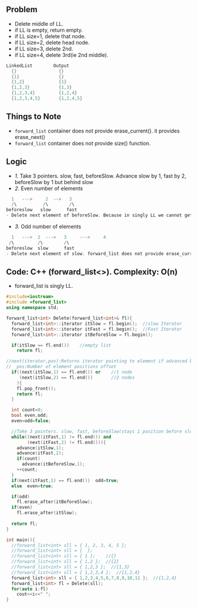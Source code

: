 ## Problem
- Delete middle of LL.
- if LL is empty, return empty. 
- if LL size=1, delete that node.
- if LL size=2, delete head node.
- if LL size=3, delete 2nd.
- if LL size=4, delete 3rd(ie 2nd middle).
```c
LinkedList        Output
  {}                {}
  {1}               {}
  {1,2}             {1}
  {1,2,3}           {1,3}
  {1,2,3,4}         {1,2,4}
  {1,2,3,4,5}       {1,2,4,5}
```

## Things to Note
- `forward_list` container does not provide erase_current(). it provides erase_next()
- `forward_list` container does not provide size() function.

## Logic
- *1.* Take 3 pointers. slow, fast, beforeSlow. Advance slow by 1, fast by 2, beforeSlow by 1 but behind slow
- *2.* Even number of elements
```c
  1   --->     2  -->   3
  /\          /\        /\
beforeslow   slow      fast
- Delete next element of beforeSlow. Because in singly LL we cannot get prev element. Also forward_list does not provide erase_current() only erase_next()
```
- *3.* Odd number of elements
```c
  1   --->  2  --->   3     --->     4
 /\         /\        /\
beforeslow  slow      fast
- Delete next element of slow. forward_list does not provide erase_current() only erase_next().
```

## Code: C++ (forward_list<>). Complexity: O(n)
- forward_list is singly LL.
```c++
#include<iostream>
#include <forward_list>
using namespace std;

forward_list<int> Delete(forward_list<int>& fl){
  forward_list<int>::iterator itSlow = fl.begin();  //slow Iterator
  forward_list<int>::iterator itFast = fl.begin();  //Fast Iterator
  forward_list<int>::iterator itBeforeSlow = fl.begin();

  if(itSlow == fl.end())    //empty list
    return fl;

//next(iterator,pos):Returns iterator pointing to element if advanced by position=pos. But original iterator is not advanced as done using ++itr
//  pos:Number of element positions offset
  if((next(itSlow,1) == fl.end()) or    //1 node
     (next(itSlow,2) == fl.end())       //2 nodes
    ){
    fl.pop_front();
    return fl;
  }

  int count=0;
  bool even,odd;
  even=odd=false;

  //Take 3 pointers. slow, fast, beforeSlow(stays 1 position before slow)
  while((next(itFast,1) != fl.end()) and
        (next(itFast,2) != fl.end())){
    advance(itSlow,1);
    advance(itFast,2);
    if(count)
      advance(itBeforeSlow,1);
    ++count;
  }
  if(next(itFast,1) == fl.end())  odd=true;
  else  even=true;

  if(odd)
    fl.erase_after(itBeforeSlow);
  if(even)
    fl.erase_after(itSlow);
    
  return fl;
}

int main(){
  //forward_list<int> sll = { 1, 2, 3, 4, 5 };
  //forward_list<int> sll = {  };
  //forward_list<int> sll = { 1 };    //{}
  //forward_list<int> sll = { 1,2 };  //{2}
  //forward_list<int> sll = { 1,2,3 };  //{1,3}
  //forward_list<int> sll = { 1,2,3,4 };  //{1,2,4}
  forward_list<int> sll = { 1,2,3,4,5,6,7,8,9,10,11 };  //{1,2,4}
  forward_list<int> fl = Delete(sll);
  for(auto i:fl)
    cout<<i<<" ";
}
```
